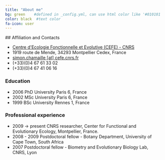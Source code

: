 ```yaml
---
title: "About me"
bg: green    #defined in _config.yml, can use html color like '#010101'
color: black  #text color
fa-icon: user
---
```


## Affiliation and Contacts

<ul class="fa-ul">
<li><i class="fa-li fa fa-home text-white"></i><a href="http://www.cefe.cnrs.fr/">Centre d'Ecologie Fonctionnelle et Evolutive (CEFE) - CNRS</a></li>
<li>
1919 route de Mende, 34293 Montpellier Cedex, France</li>
<li><i class="fa-li fa-envelope text-white"></i> <a href="mailto:simon.chamaille_at_cefe.cnrs.fr">simon.chamaille [at] cefe.cnrs.fr</a></li>
<li><i class="fa-li fa fa-phone text-white"></i>(+33)(0)4 67 61 33 02</li>
<li><i class="fa-li fa fa-fax text-white"></i>(+33)(0)4 67 41 06 16</li>
</ul>


### Education

+ 2006 PhD University Paris 6, France
+ 2002 MSc University Paris 6, France
+ 1999 BSc University Rennes 1, France

### Professional experience

+ 2009 -> present CNRS researcher, Center for Functional and Evolutionary Ecology, Montpellier, France.
+ 2008 - 2009 Postdoctoral fellow - Botany Department, University of Cape Town, South Africa
+ 2007 Postdoctoral fellow - Biometry and Evolutionary Biology Lab, CNRS, Lyon 








